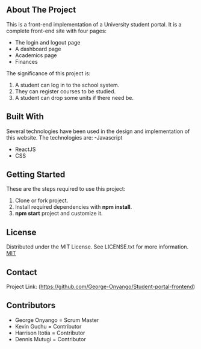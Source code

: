 ## About The Project
This is a front-end implementation of a University student portal. It is a complete front-end site with four pages: 
- The login and logout page 
- A dashboard page 
- Academics page
- Finances

The significance of this project is:
1. A student can log in to the school system.
2. They can register courses to be studied.
3. A student can drop some units if there need be.


## Built With
Several technologies have been used in the design and implementation of this website. 
The technologies are:
-Javascript
 - ReactJS
- CSS


## Getting Started
These are the steps required to use this project:
1. Clone or fork project.
2. Install required dependencies with **npm install**.
3. **npm start** project and customize it.


## License
Distributed under the MIT License. See LICENSE.txt for more information.
[MIT](https://choosealicense.com/licenses/mit/)

## Contact
Project Link: (https://github.com/George-Onyango/Student-portal-frontend)

## Contributors
- George Onyango = Scrum Master
- Kevin Guchu = Contributor
- Harrison Itotia = Contributor
- Dennis Mutugi = Contributor